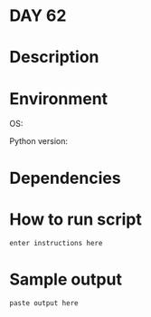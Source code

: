 
# DAY 62

# Description

# Environment
OS:

Python version:

# Dependencies

# How to run script
```
enter instructions here
```

# Sample output
```
paste output here
```
